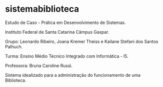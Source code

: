 # sistemabiblioteca
Estudo de Caso - Prática em Desenvolvimento de Sistemas.


Instituto Federal de  Santa Catarina Câmpus Gaspar.

Grupo: Leonardo Ribeiro, Joana Kremer Theiss e Kailane Stefani dos Santos Palhuch.

Turma: Ensino Médio Técnico Integrado com Informática - I5.

Professora: Bruna Caroline Russi.



Sistema idealizado para a administração do funcionamento de uma Biblioteca.

